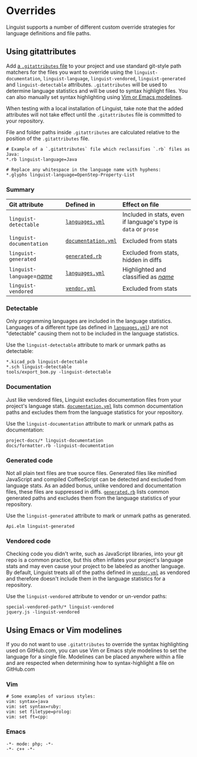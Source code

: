 # Overrides

Linguist supports a number of different custom override strategies for language definitions and file paths.

## Using gitattributes

Add [a `.gitattributes` file](https://git-scm.com/docs/gitattributes) to your project and use standard git-style path matchers for the files you want to override using the `linguist-documentation`, `linguist-language`, `linguist-vendored`, `linguist-generated`  and `linguist-detectable` attributes.
`.gitattributes` will be used to determine language statistics and will be used to syntax highlight files.
You can also manually set syntax highlighting using [Vim or Emacs modelines](#using-emacs-or-vim-modelines).

When testing with a local installation of Linguist, take note that the added attributes will not take effect until the `.gitattributes` file is committed to your repository.

File and folder paths inside `.gitattributes` are calculated relative to the position of the `.gitattributes` file.

```gitattributes
# Example of a `.gitattributes` file which reclassifies `.rb` files as Java:
*.rb linguist-language=Java

# Replace any whitespace in the language name with hyphens:
*.glyphs linguist-language=OpenStep-Property-List
```

### Summary

<!------------------------------------------------------------------------------------------------------------------------------------------->
 | Git attribute                                  | Defined in            | Effect on file                                                  |
 |:-----------------------------------------------|:----------------------|:----------------------------------------------------------------|
 | `linguist-detectable`                          | [`languages.yml`]     | Included in stats, even if language's type is `data` or `prose` |
 | `linguist-documentation`                       | [`documentation.yml`] | Excluded from stats                                             |
 | `linguist-generated`                           | [`generated.rb`]      | Excluded from stats, hidden in diffs                            |
 | `linguist-language`=<var><ins>name</ins></var> | [`languages.yml`]     | Highlighted and classified as <var><ins>name</ins></var>        |
 | `linguist-vendored`                            | [`vendor.yml`]        | Excluded from stats                                             |
<!------------------------------------------------------------------------------------------------------------------------------------------->

### Detectable

Only programming languages are included in the language statistics.
Languages of a different type (as defined in [`languages.yml`]) are not "detectable" causing them not to be included in the language statistics.

Use the `linguist-detectable` attribute to mark or unmark paths as detectable:

```gitattributes
*.kicad_pcb linguist-detectable
*.sch linguist-detectable
tools/export_bom.py -linguist-detectable
```

### Documentation

Just like vendored files, Linguist excludes documentation files from your project's language stats.
[`documentation.yml`] lists common documentation paths and excludes them from the language statistics for your repository.

Use the `linguist-documentation` attribute to mark or unmark paths as documentation:

```gitattributes
project-docs/* linguist-documentation
docs/formatter.rb -linguist-documentation
```

### Generated code

Not all plain text files are true source files.
Generated files like minified JavaScript and compiled CoffeeScript can be detected and excluded from language stats.
As an added bonus, unlike vendored and documentation files, these files are suppressed in diffs.
[`generated.rb`] lists common generated paths and excludes them from the language statistics of your repository.

Use the `linguist-generated` attribute to mark or unmark paths as generated.

```gitattributes
Api.elm linguist-generated
```

### Vendored code

Checking code you didn't write, such as JavaScript libraries, into your git repo is a common practice, but this often inflates your project's language stats and may even cause your project to be labeled as another language.
By default, Linguist treats all of the paths defined in [`vendor.yml`] as vendored and therefore doesn't include them in the language statistics for a repository.

Use the `linguist-vendored` attribute to vendor or un-vendor paths:

```gitattributes
special-vendored-path/* linguist-vendored
jquery.js -linguist-vendored
```

## Using Emacs or Vim modelines

If you do not want to use `.gitattributes` to override the syntax highlighting used on GitHub.com, you can use Vim or Emacs style modelines to set the language for a single file.
Modelines can be placed anywhere within a file and are respected when determining how to syntax-highlight a file on GitHub.com

### Vim
```
# Some examples of various styles:
vim: syntax=java
vim: set syntax=ruby:
vim: set filetype=prolog:
vim: set ft=cpp:
```

### Emacs
```
-*- mode: php; -*-
-*- c++ -*-
```

[`documentation.yml`]: /lib/linguist/documentation.yml
[`languages.yml`]:     /lib/linguist/languages.yml
[`generated.rb`]:      /lib/linguist/generated.rb
[`vendor.yml`]:        /lib/linguist/vendor.yml

